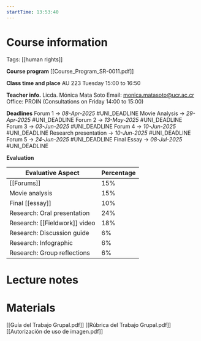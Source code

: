 ```yaml
---
startTime: 13:53:40
---
```

# Course information
Tags: [[human rights]]

**Course program**
[[Course_Program_SR-0011.pdf]] 

**Class time and place**
AU 223
Tuesday 15:00 to 16:50

**Teacher info.**
Licda. Mónica Mata Soto
Email: monica.matasoto@ucr.ac.cr
Office: PROIN (Consultations on Friday 14:00 to 15:00)

**Deadlines**
Forum 1 -> _08-Apr-2025_ #UNI_DEADLINE
Movie Analysis -> _29-Apr-2025_ #UNI_DEADLINE
Forum 2 -> _13-May-2025_ #UNI_DEADLINE
Forum 3 -> _03-Jun-2025_ #UNI_DEADLINE
Forum 4 -> _10-Jun-2025_ #UNI_DEADLINE
Research presentation -> _10-Jun-2025_ #UNI_DEADLINE
Forum 5 -> _24-Jun-2025_ #UNI_DEADLINE
Final Essay -> _08-Jul-2025_ #UNI_DEADLINE

**Evaluation**

| Evaluative Aspect             | Percentage |
| ----------------------------- | ---------- |
| [[Forums]]                    | 15%        |
| Movie analysis                | 15%        |
| Final [[essay]]               | 10%        |
| Research: Oral presentation   | 24%        |
| Research: [[Fieldwork]] video | 18%        |
| Research: Discussion guide    | 6%         |
| Research: Infographic         | 6%         |
| Research: Group reflections   | 6%         |

# Lecture notes

# Materials
[[Guía del Trabajo Grupal.pdf]]
[[Rúbrica del Trabajo Grupal.pdf]]
[[Autorización de uso de imagen.pdf]]